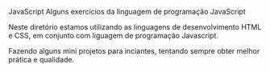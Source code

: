 JavaScript
Alguns exercícios da linguagem de programação JavaScript

Neste diretório estamos utilizando as linguagens de desenvolvimento HTML e CSS, em conjunto com liguagem de programação Javascript.

Fazendo alguns mini projetos para inciantes, tentando sempre obter melhor prática e qualidade.
